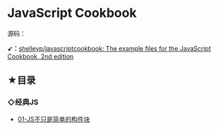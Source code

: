 # JavaScript Cookbook

源码：

**➹：**[shelleyp/javascriptcookbook: The example files for the JavaScript Cookbook, 2nd edition](https://github.com/shelleyp/javascriptcookbook)

## ★目录

### ◇经典JS

- [01-JS不只是简单的构件块](./01-经典JS/01-JS不只是简单的构件块.md)

